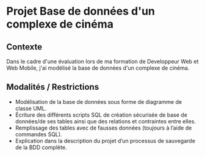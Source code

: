 # Projet Base de données d'un complexe de cinéma #

## Contexte ##

Dans le cadre d'une évaluation lors de ma formation de Developpeur Web et Web Mobile, j'ai modélisé la base de données d'un complexe de cinéma.
  
## Modalités / Restrictions ##

- Modélisation de la base de données sous forme de diagramme de classe UML.
- Écriture des différents scripts SQL de création sécurisée de base de données/de ses tables ainsi que des relations et contraintes entre elles.
- Remplissage des tables avec de fausses données (toujours à l’aide de commandes SQL).
- Explication dans la description du projet d’un processus de sauvegarde de la BDD complète.